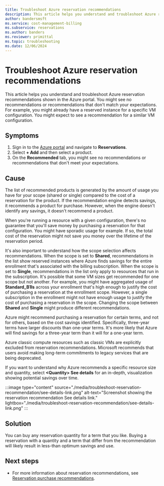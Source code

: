 ```yaml
---
title: Troubleshoot Azure reservation recommendations
description: This article helps you understand and troubleshoot Azure reservation recommendations shown in the Azure portal.
author: bandersmsft
ms.service: cost-management-billing
ms.subservice: reservations
ms.author: banders
ms.reviewer: primittal
ms.topic: troubleshooting
ms.date: 12/06/2024
---
```


# Troubleshoot Azure reservation recommendations

This article helps you understand and troubleshoot Azure reservation recommendations shown in the Azure portal. You might see no recommendations or recommendations that don't match your expectations. For example, you might already have a reserved instance for a specific VM configuration. You might expect to see a recommendation for a similar VM configuration.

## Symptoms

1. Sign in to the [Azure portal](https://portal.azure.com/) and navigate to **Reservations**.
2. Select **+ Add** and then select a product.
3. On the **Recommended** tab, you might see no recommendations or recommendations that don't meet your expectations.

## Cause

The list of recommended products is generated by the amount of usage you have for your scope (shared or single) compared to the cost of a reservation for the product. If the recommendation engine detects savings, it recommends a product for purchase. However, when the engine doesn't identify any savings, it doesn't recommend a product.

When you're running a resource with a given configuration, there's no guarantee that you'll save money by purchasing a reservation for that configuration. You might have sporadic usage for example. If so, the total cost of the reservation might not save you money over the lifetime of the reservation period.

It's also important to understand how the scope selection affects recommendations. When the scope is set to **Shared**, recommendations in the list show reserved instances where Azure finds savings for the entire enrollment that's associated with the billing subscription. When the scope is set to **Single**, recommendations in the list only apply to resources that run in the subscription. It's possible that some VM sizes get recommended for one scope but not another. For example, you might have aggregated usage of **Standard_B1ls** across your enrollment that's high enough to justify the cost of purchasing a reservation at the enrollment scope. However, a single subscription in the enrollment might not have enough usage to justify the cost of purchasing a reservation in the scope. Changing the scope between **Shared** and **Single** might produce different recommendations.

Azure might recommend purchasing a reservation for certain terms, and not for others, based on the cost savings identified. Specifically, three-year terms have larger discounts than one-year terms. It's more likely that Azure will find savings for a three-year term than it will for a one-year term.

Azure classic compute resources such as classic VMs are explicitly excluded from reservation recommendations. Microsoft recommends that users avoid making long-term commitments to legacy services that are being deprecated.

If you want to understand why Azure recommends a specific resource size and quantity, select **\<Quantity\> See details** for an in-depth, visualization showing potential savings over time.

:::image type="content" source="./media/troubleshoot-reservation-recommendation/see-details-link.png" alt-text="Screenshot showing the reservation recommendation See details link." lightbox="./media/troubleshoot-reservation-recommendation/see-details-link.png" :::

## Solution

You can buy any reservation quantity for a term that you like. Buying a reservation with a quantity and a term that differ from the recommendation will likely result in less-than optimum savings and use.

## Next steps

- For more information about reservation recommendations, see [Reservation purchase recommendations](determine-reservation-purchase.md).
